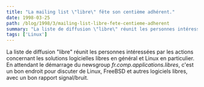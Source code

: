 ```yaml
---
title: "La mailing list \"libre\" fête son centième adhérent."
date: 1998-03-25
path: /blog/1998/3/mailing-list-libre-fete-centieme-adherent
summary: "La liste de diffusion \"libre\" réunit les personnes intéressées par les actions concernant les solutions logicielles libres en général et Linux en particulier."
tags: ['Linux']
---
```


La liste de diffusion "libre" réunit les
personnes
intéressées par les actions concernant les solutions logicielles libres en
général et Linux en particulier. En attendant le démarrage du newsgroup
<EM>fr.comp.applications.libres</EM>, c'est un bon endroit pour discuter
de Linux, FreeBSD et autres logiciels libres, avec un bon rapport signal/bruit.


